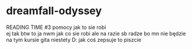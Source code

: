 # dreamfall-odyssey
READING TIME #3
pomocy jak to sie robi 
<br/>ej tak btw to ja nwm jak co sie robi ale na razie sb radze bo mn nie będzie na tym kursie gita niestety D: jak coś zepsuje to piszcie